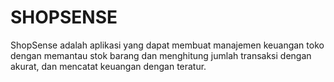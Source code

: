 # SHOPSENSE
ShopSense adalah aplikasi yang dapat membuat manajemen keuangan toko dengan memantau stok barang dan menghitung jumlah transaksi dengan akurat, dan mencatat keuangan dengan teratur.
